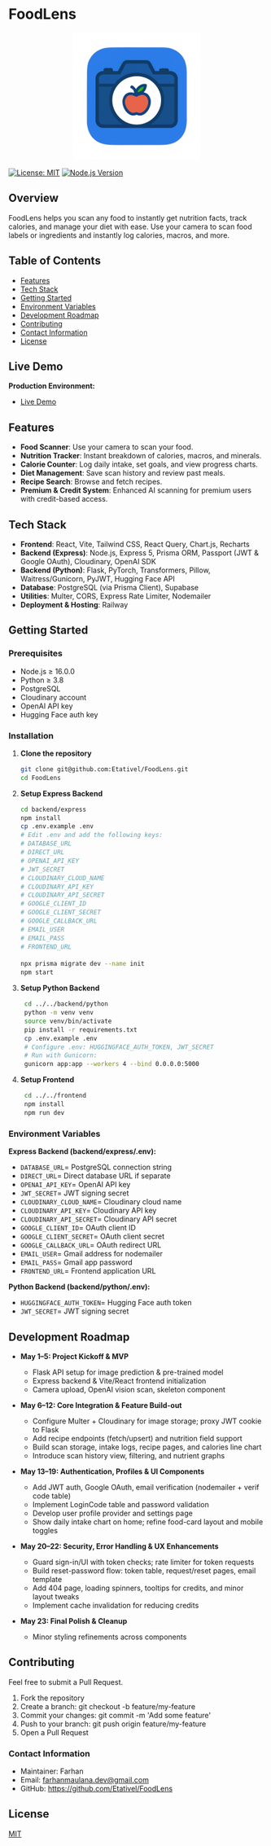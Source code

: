 # FoodLens

<p align="center">
  <img src="./frontend/public/FoodLensIcon.png" alt="Nodes Platform" width="250" height="250" />
</p>

[![License: MIT](https://img.shields.io/badge/License-MIT-blue.svg)](https://opensource.org/licenses/MIT)
[![Node.js Version](https://img.shields.io/badge/node-%3E%3D%2016.0.0-brightgreen)](https://nodejs.org/)

## Overview

FoodLens helps you scan any food to instantly get nutrition facts, track calories, and manage your diet with ease. Use your camera to scan food labels or ingredients and instantly log calories, macros, and more.

## Table of Contents

- [Features](#features)
- [Tech Stack](#tech-stack)
- [Getting Started](#getting-started)
- [Environment Variables](#environment-variables)
- [Development Roadmap](#development-roadmap)
- [Contributing](#contributing)
- [Contact Information](#contact-information)
- [License](#license)

## Live Demo

**Production Environment:**

- [Live Demo](https://foodlens.up.railway.app)

## Features

- **Food Scanner**: Use your camera to scan your food.
- **Nutrition Tracker**: Instant breakdown of calories, macros, and minerals.
- **Calorie Counter**: Log daily intake, set goals, and view progress charts.
- **Diet Management**: Save scan history and review past meals.
- **Recipe Search**: Browse and fetch recipes.
- **Premium & Credit System**: Enhanced AI scanning for premium users with credit-based access.

## Tech Stack

- **Frontend**: React, Vite, Tailwind CSS, React Query, Chart.js, Recharts
- **Backend (Express)**: Node.js, Express 5, Prisma ORM, Passport (JWT & Google OAuth), Cloudinary, OpenAI SDK
- **Backend (Python)**: Flask, PyTorch, Transformers, Pillow, Waitress/Gunicorn, PyJWT, Hugging Face API
- **Database**: PostgreSQL (via Prisma Client), Supabase
- **Utilities**: Multer, CORS, Express Rate Limiter, Nodemailer
- **Deployment & Hosting**: Railway

## Getting Started

### Prerequisites

- Node.js ≥ 16.0.0
- Python ≥ 3.8
- PostgreSQL
- Cloudinary account
- OpenAI API key
- Hugging Face auth key

### Installation

1. **Clone the repository**

   ```bash
   git clone git@github.com:Etativel/FoodLens.git
   cd FoodLens

   ```

2. **Setup Express Backend**

   ```bash
   cd backend/express
   npm install
   cp .env.example .env
   # Edit .env and add the following keys:
   # DATABASE_URL
   # DIRECT_URL
   # OPENAI_API_KEY
   # JWT_SECRET
   # CLOUDINARY_CLOUD_NAME
   # CLOUDINARY_API_KEY
   # CLOUDINARY_API_SECRET
   # GOOGLE_CLIENT_ID
   # GOOGLE_CLIENT_SECRET
   # GOOGLE_CALLBACK_URL
   # EMAIL_USER
   # EMAIL_PASS
   # FRONTEND_URL

   npx prisma migrate dev --name init
   npm start

   ```

3. **Setup Python Backend**

   ```bash
    cd ../../backend/python
    python -m venv venv
    source venv/bin/activate
    pip install -r requirements.txt
    cp .env.example .env
    # Configure .env: HUGGINGFACE_AUTH_TOKEN, JWT_SECRET
    # Run with Gunicorn:
    gunicorn app:app --workers 4 --bind 0.0.0.0:5000

   ```

4. **Setup Frontend**
   ```bash
    cd ../../frontend
    npm install
    npm run dev
   ```

### Environment Variables

**Express Backend (backend/express/.env):**

- `DATABASE_URL`= PostgreSQL connection string
- `DIRECT_URL`= Direct database URL if separate
- `OPENAI_API_KEY`= OpenAI API key
- `JWT_SECRET`= JWT signing secret
- `CLOUDINARY_CLOUD_NAME`= Cloudinary cloud name
- `CLOUDINARY_API_KEY`= Cloudinary API key
- `CLOUDINARY_API_SECRET`= Cloudinary API secret
- `GOOGLE_CLIENT_ID`= OAuth client ID
- `GOOGLE_CLIENT_SECRET`= OAuth client secret
- `GOOGLE_CALLBACK_URL`= OAuth redirect URL
- `EMAIL_USER`= Gmail address for nodemailer
- `EMAIL_PASS`= Gmail app password
- `FRONTEND_URL`= Frontend application URL

**Python Backend (backend/python/.env):**

- `HUGGINGFACE_AUTH_TOKEN`= Hugging Face auth token
- `JWT_SECRET`= JWT signing secret

## Development Roadmap

- **May 1–5: Project Kickoff & MVP**

  - Flask API setup for image prediction & pre-trained model
  - Express backend & Vite/React frontend initialization
  - Camera upload, OpenAI vision scan, skeleton component

- **May 6–12: Core Integration & Feature Build-out**

  - Configure Multer + Cloudinary for image storage; proxy JWT cookie to Flask
  - Add recipe endpoints (fetch/upsert) and nutrition field support
  - Build scan storage, intake logs, recipe pages, and calories line chart
  - Introduce scan history view, filtering, and nutrient graphs

- **May 13–19: Authentication, Profiles & UI Components**

  - Add JWT auth, Google OAuth, email verification (nodemailer + verif code table)
  - Implement LoginCode table and password validation
  - Develop user profile provider and settings page
  - Show daily intake chart on home; refine food-card layout and mobile toggles

- **May 20–22: Security, Error Handling & UX Enhancements**

  - Guard sign-in/UI with token checks; rate limiter for token requests
  - Build reset-password flow: token table, request/reset pages, email template
  - Add 404 page, loading spinners, tooltips for credits, and minor layout tweaks
  - Implement cache invalidation for reducing credits

- **May 23: Final Polish & Cleanup**
  - Minor styling refinements across components

## Contributing

Feel free to submit a Pull Request.

1. Fork the repository
2. Create a branch: git checkout -b feature/my-feature
3. Commit your changes: git commit -m 'Add some feature'
4. Push to your branch: git push origin feature/my-feature
5. Open a Pull Request

### Contact Information

- Maintainer: Farhan
- Email: farhanmaulana.dev@gmail.com
- GitHub: https://github.com/Etativel/FoodLens

## License

[MIT](https://github.com/Etativel/Foodlens/blob/main/LICENSE)
